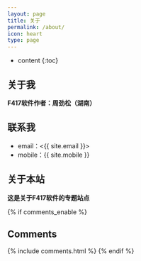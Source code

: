 ```yaml
---
layout: page
title: 关于
permalink: /about/
icon: heart
type: page
---
```


* content
{:toc}

## 关于我

**F417软件作者：周劲松（湖南）**

## 联系我

* email：<{{ site.email }}>
* mobile：{{ site.mobile }}

## 关于本站

**这是关于F417软件的专题站点**

{% if comments_enable %}
## Comments

{% include comments.html %}
{% endif %}